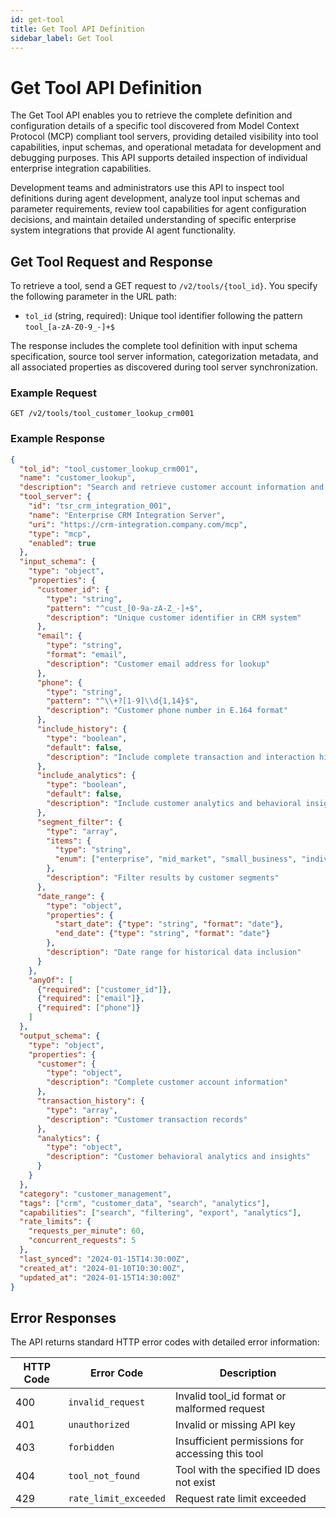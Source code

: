 ```yaml
---
id: get-tool
title: Get Tool API Definition
sidebar_label: Get Tool
---
```


# Get Tool API Definition

The Get Tool API enables you to retrieve the complete definition and configuration details of a specific tool discovered from Model Context Protocol (MCP) compliant tool servers, providing detailed visibility into tool capabilities, input schemas, and operational metadata for development and debugging purposes. This API supports detailed inspection of individual enterprise integration capabilities.

Development teams and administrators use this API to inspect tool definitions during agent development, analyze tool input schemas and parameter requirements, review tool capabilities for agent configuration decisions, and maintain detailed understanding of specific enterprise system integrations that provide AI agent functionality.

## Get Tool Request and Response

To retrieve a tool, send a GET request to `/v2/tools/{tool_id}`. You specify the following parameter in the URL path:

- `tol_id` (string, required): Unique tool identifier following the pattern `tool_[a-zA-Z0-9_-]+$`

The response includes the complete tool definition with input schema specification, source tool server information, categorization metadata, and all associated properties as discovered during tool server synchronization.

### Example Request

```
GET /v2/tools/tool_customer_lookup_crm001
```

### Example Response

```json
{
  "tol_id": "tool_customer_lookup_crm001",
  "name": "customer_lookup",
  "description": "Search and retrieve customer account information and history with advanced filtering capabilities, data export options, and comprehensive account analytics for customer service and sales teams",
  "tool_server": {
    "id": "tsr_crm_integration_001",
    "name": "Enterprise CRM Integration Server",
    "uri": "https://crm-integration.company.com/mcp",
    "type": "mcp",
    "enabled": true
  },
  "input_schema": {
    "type": "object",
    "properties": {
      "customer_id": {
        "type": "string",  
        "pattern": "^cust_[0-9a-zA-Z_-]+$",
        "description": "Unique customer identifier in CRM system"
      },
      "email": {
        "type": "string",
        "format": "email",
        "description": "Customer email address for lookup"
      },
      "phone": {
        "type": "string",
        "pattern": "^\\+?[1-9]\\d{1,14}$",
        "description": "Customer phone number in E.164 format"
      },
      "include_history": {
        "type": "boolean",
        "default": false,
        "description": "Include complete transaction and interaction history"
      },
      "include_analytics": {
        "type": "boolean", 
        "default": false,
        "description": "Include customer analytics and behavioral insights"
      },
      "segment_filter": {
        "type": "array",
        "items": {
          "type": "string",
          "enum": ["enterprise", "mid_market", "small_business", "individual"]
        },
        "description": "Filter results by customer segments"
      },
      "date_range": {
        "type": "object",
        "properties": {
          "start_date": {"type": "string", "format": "date"},
          "end_date": {"type": "string", "format": "date"}
        },
        "description": "Date range for historical data inclusion"
      }
    },
    "anyOf": [
      {"required": ["customer_id"]},
      {"required": ["email"]},
      {"required": ["phone"]}
    ]
  },
  "output_schema": {
    "type": "object",
    "properties": {
      "customer": {
        "type": "object",
        "description": "Complete customer account information"
      },
      "transaction_history": {
        "type": "array",
        "description": "Customer transaction records"
      },
      "analytics": {
        "type": "object", 
        "description": "Customer behavioral analytics and insights"
      }
    }
  },
  "category": "customer_management",
  "tags": ["crm", "customer_data", "search", "analytics"],
  "capabilities": ["search", "filtering", "export", "analytics"],
  "rate_limits": {
    "requests_per_minute": 60,
    "concurrent_requests": 5
  },
  "last_synced": "2024-01-15T14:30:00Z",
  "created_at": "2024-01-10T10:30:00Z", 
  "updated_at": "2024-01-15T14:30:00Z"
}
```

## Error Responses

The API returns standard HTTP error codes with detailed error information:

| HTTP Code | Error Code | Description |
|-----------|------------|-------------|
| 400 | `invalid_request` | Invalid tool_id format or malformed request |
| 401 | `unauthorized` | Invalid or missing API key |
| 403 | `forbidden` | Insufficient permissions for accessing this tool |
| 404 | `tool_not_found` | Tool with the specified ID does not exist |
| 429 | `rate_limit_exceeded` | Request rate limit exceeded |